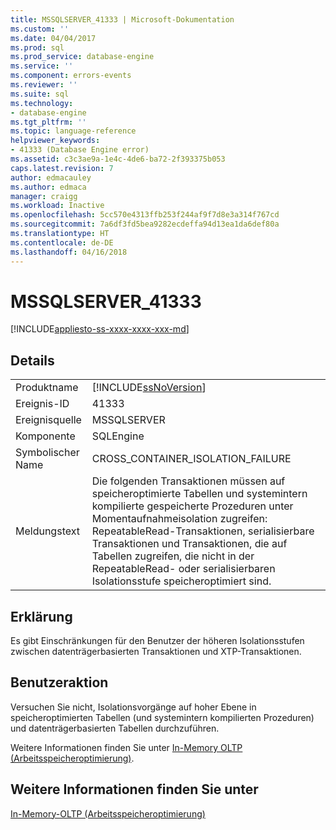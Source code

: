 ```yaml
---
title: MSSQLSERVER_41333 | Microsoft-Dokumentation
ms.custom: ''
ms.date: 04/04/2017
ms.prod: sql
ms.prod_service: database-engine
ms.service: ''
ms.component: errors-events
ms.reviewer: ''
ms.suite: sql
ms.technology:
- database-engine
ms.tgt_pltfrm: ''
ms.topic: language-reference
helpviewer_keywords:
- 41333 (Database Engine error)
ms.assetid: c3c3ae9a-1e4c-4de6-ba72-2f393375b053
caps.latest.revision: 7
author: edmacauley
ms.author: edmaca
manager: craigg
ms.workload: Inactive
ms.openlocfilehash: 5cc570e4313ffb253f244af9f7d8e3a314f767cd
ms.sourcegitcommit: 7a6df3fd5bea9282ecdeffa94d13ea1da6def80a
ms.translationtype: HT
ms.contentlocale: de-DE
ms.lasthandoff: 04/16/2018
---
```

# <a name="mssqlserver41333"></a>MSSQLSERVER_41333
[!INCLUDE[appliesto-ss-xxxx-xxxx-xxx-md](../../includes/appliesto-ss-xxxx-xxxx-xxx-md.md)]
  
## <a name="details"></a>Details  
  
|||  
|-|-|  
|Produktname|[!INCLUDE[ssNoVersion](../../includes/ssnoversion-md.md)]|  
|Ereignis-ID|41333|  
|Ereignisquelle|MSSQLSERVER|  
|Komponente|SQLEngine|  
|Symbolischer Name|CROSS_CONTAINER_ISOLATION_FAILURE|  
|Meldungstext|Die folgenden Transaktionen müssen auf speicheroptimierte Tabellen und systemintern kompilierte gespeicherte Prozeduren unter Momentaufnahmeisolation zugreifen: RepeatableRead-Transaktionen, serialisierbare Transaktionen und Transaktionen, die auf Tabellen zugreifen, die nicht in der RepeatableRead- oder serialisierbaren Isolationsstufe speicheroptimiert sind.|  
  
## <a name="explanation"></a>Erklärung  
Es gibt Einschränkungen für den Benutzer der höheren Isolationsstufen zwischen datenträgerbasierten Transaktionen und XTP-Transaktionen.  
  
## <a name="user-action"></a>Benutzeraktion  
Versuchen Sie nicht, Isolationsvorgänge auf hoher Ebene in speicheroptimierten Tabellen (und systemintern kompilierten Prozeduren) und datenträgerbasierten Tabellen durchzuführen.  
  
Weitere Informationen finden Sie unter [In-Memory OLTP &#40;Arbeitsspeicheroptimierung&#41;](~/relational-databases/in-memory-oltp/in-memory-oltp-in-memory-optimization.md).  
  
## <a name="see-also"></a>Weitere Informationen finden Sie unter  
[In-Memory-OLTP &#40;Arbeitsspeicheroptimierung&#41;](~/relational-databases/in-memory-oltp/in-memory-oltp-in-memory-optimization.md)  
  
